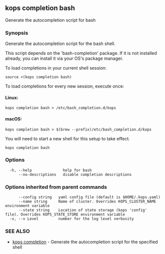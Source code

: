 
<!--- This file is automatically generated by make gen-cli-docs; changes should be made in the go CLI command code (under cmd/kops) -->

## kops completion bash

Generate the autocompletion script for bash

### Synopsis

Generate the autocompletion script for the bash shell.

This script depends on the 'bash-completion' package.
If it is not installed already, you can install it via your OS's package manager.

To load completions in your current shell session:

	source <(kops completion bash)

To load completions for every new session, execute once:

#### Linux:

	kops completion bash > /etc/bash_completion.d/kops

#### macOS:

	kops completion bash > $(brew --prefix)/etc/bash_completion.d/kops

You will need to start a new shell for this setup to take effect.


```
kops completion bash
```

### Options

```
  -h, --help              help for bash
      --no-descriptions   disable completion descriptions
```

### Options inherited from parent commands

```
      --config string   yaml config file (default is $HOME/.kops.yaml)
      --name string     Name of cluster. Overrides KOPS_CLUSTER_NAME environment variable
      --state string    Location of state storage (kops 'config' file). Overrides KOPS_STATE_STORE environment variable
  -v, --v Level         number for the log level verbosity
```

### SEE ALSO

* [kops completion](kops_completion.md)	 - Generate the autocompletion script for the specified shell

